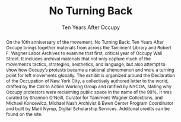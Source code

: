 ---
pid: occupy
done: true
title: No Turning Back
subtitle: Ten Years After Occupy
featured: true
category: Other
tags:
- exhibition
cohort_year: '2021'
abstract: 'On the 10th anniversary of the movement, No Turning Back: Ten Years After
  Occupy brings together materials from across the Tamiment Library and Robert F.
  Wagner Labor Archives to examine that first, critical year of Occupy Wall Street.
  It includes archival materials that not only capture much of the movement’s tactics,
  strategies, aesthetics, and language, but also attempt to show how Occupy’s protests
  became a national phenomenon and were a turning point for left movements globally.
  The exhibit is organized around the Declaration of the Occupation of New York City,
  a collectively authored letter to the world, drafted by the Call to Action Working
  Group and ratified by NYCGA, stating why Occupy protestors were reclaiming public
  space in the name of the 99%. It was curated by Shannon O''Neill, Curator for Tamiment-Wagner
  Collections, and Michael Koncewicz, Michael Nash Archivist & Ewen Center Program
  Coordinator and built by Marii Nyrop, Digital Scholarship Services. Additonal credits
  can be found on the site.'
limerick: |-
  Downtown, revolutionaries poured
  Through Zucotti, and archivists stored
  Their papers. Now this Wax site's
  All there is (no wealth tax, right?)
  Because Occupy's got Thermidor'ed.
pis:
- nyrop
link: https://specialcollections.hosting.nyu.edu/exhibitions/occupy/
image: /media/projects/occupy.jpg
original_img: https://image1.dlib.nyu.edu:8183/iiif/2/photo%2Ftamwag_tam630_cuid34928%2Ftamwag_tam630_cuid34928_n000001_d.jp2/full/800,/0/default.jpg
order: '011'
layout: project
---